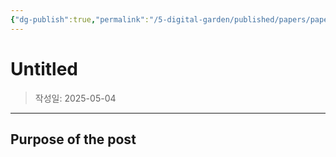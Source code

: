 ```yaml
---
{"dg-publish":true,"permalink":"/5-digital-garden/published/papers/paper-review/4-2-a-1-8-to-3-0-g-hz-fully-integrated-all-in-one-cmos-frequency-management-module-achieving-47-42ppm-inaccuracy-from-40-to-95-c-and-150-70ppm-after-accelerated-aging/","created":"2025-05-04T14:18:03.100+09:00"}
---
```



# Untitled

> 작성일: 2025-05-04

----
## Purpose of the post